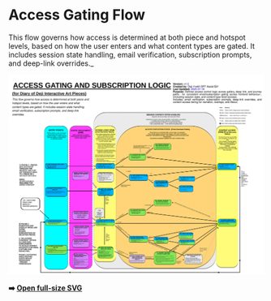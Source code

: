 # Access Gating Flow

  This flow governs how access is determined at both piece and hotspot levels, based on how the user enters and what content types are gated. It includes session state handling, email verification, subscription prompts, and deep-link overrides._


![Preview](assets/access-gating-flow-chart.svg)

  

**➡️ [Open full-size SVG](assets/access-gating-flow-chart.svg)**



